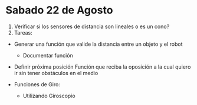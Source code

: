 # Sabado 22 de Agosto

1) Verificar si los sensores de distancia son lineales o es un cono?
2) Tareas:
  * Generar una función que valide la distancia entre un objeto y el robot
    - Documentar función

  * Definir próxima posición
    Función que reciba la oposición a la cual quiero ir sin tener obstáculos en el medio

  * Funciones de Giro:
     - Utilizando Giroscopio

